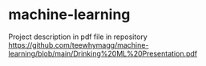 # machine-learning

Project description in pdf file in repository
https://github.com/teewhymagg/machine-learning/blob/main/Drinking%20ML%20Presentation.pdf
